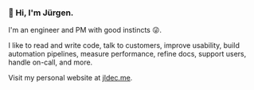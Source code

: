 ### 👋 Hi, I'm Jürgen.

I'm an engineer and PM with good instincts 😜.

I like to read and write code, talk to customers, improve usability, build automation pipelines, measure performance, refine docs, support users, handle on-call, and more.

Visit my personal website at [jldec.me](https://jldec.me).


